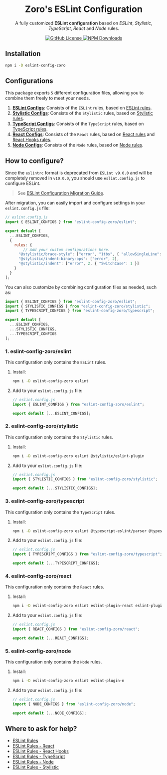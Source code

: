 <h1 align="center">Zoro's ESLint Configuration</h1>
<p align="center">A fully customized <b>ESLint configuration</b> based on <i>ESLint</i>, <i>Stylistic</i>, <i>TypeScript</i>, <i>React</i> and <i>Node</i> rules.</p>
<p align="center">
    <a href="https://github.com/nonoroazoro/eslint-config-zoro/blob/master/LICENSE">
        <img src="https://img.shields.io/npm/l/eslint-config-zoro.svg" alt="GitHub License" />
    </a>
    <a href="https://www.npmjs.com/package/eslint-config-zoro">
        <img src="https://img.shields.io/npm/dw/eslint-config-zoro.svg" alt="NPM Downloads" />
    </a>
</p>

## Installation

```sh
npm i -D eslint-config-zoro
```

## Configurations

This package exports `5` different configuration files, allowing you to combine them freely to meet your needs.

1. **[ESLint Configs](#1-eslint-config-zoroeslint)**: Consists of the `ESLint` rules, based on [ESLint rules](https://eslint.org/docs/rules).
1. **[Stylistic Configs](#2-eslint-config-zorostylistic)**: Consists of the `Stylistic` rules, based on [Stylistic rules](https://eslint.style/rules).
1. **[TypeScript Configs](#3-eslint-config-zorotypescript)**: Consists of the `TypeScript` rules, based on [TypeScript rules](https://github.com/typescript-eslint/typescript-eslint/tree/main/packages/eslint-plugin/docs/rules).
1. **[React Configs](#4-eslint-config-zororeact)**: Consists of the `React` rules, based on [React rules](https://github.com/yannickcr/eslint-plugin-react/tree/master/docs/rules) and [React Hooks rules](https://github.com/facebook/react/tree/main/packages/eslint-plugin-react-hooks).
1. **[Node Configs](#5-eslint-config-zoronode)**: Consists of the `Node` rules, based on [Node rules](https://github.com/eslint-community/eslint-plugin-n/tree/master/docs/rules).

## How to configure?

Since the `eslintrc` format is deprecated from `ESLint v9.0.0` and will be completely removed in `v10.0.0`, you should use `eslint.config.js` to configure ESLint.

> See [ESLint Configuration Migration Guide](https://eslint.org/docs/latest/use/configure/migration-guide).

After migration, you can easily import and configure settings in your `eslint.config.js` file:

```javascript
// eslint.config.js
import { ESLINT_CONFIGS } from "eslint-config-zoro/eslint";

export default [
  ...ESLINT_CONFIGS,
  {
    rules: {
        // Add your custom configurations here.
      "@stylistic/brace-style": ["error", "1tbs", { "allowSingleLine": true }],
      "@stylistic/indent-binary-ops": ["error", 2],
      "@stylistic/indent": ["error", 2, { "SwitchCase": 1 }]
    }
  }
];
```

You can also customize by combining configuration files as needed, such as:

```javascript
import { ESLINT_CONFIGS } from "eslint-config-zoro/eslint";
import { STYLISTIC_CONFIGS } from "eslint-config-zoro/stylistic";
import { TYPESCRIPT_CONFIGS } from "eslint-config-zoro/typescript";

export default [
  ...ESLINT_CONFIGS,
  ...STYLISTIC_CONFIGS,
  ...TYPESCRIPT_CONFIGS
];
```

### 1. eslint-config-zoro/eslint

This configuration only contains the `ESLint` rules.

1. Install:

    ```sh
    npm i -D eslint-config-zoro eslint
    ```

1. Add to your `eslint.config.js` file:

    ```javascript
    // eslint.config.js
    import { ESLINT_CONFIGS } from "eslint-config-zoro/eslint";

    export default [...ESLINT_CONFIGS];
    ```

### 2. eslint-config-zoro/stylistic

This configuration only contains the `Stylistic` rules.

1. Install:

    ```sh
    npm i -D eslint-config-zoro eslint @stylistic/eslint-plugin
    ```

1. Add to your `eslint.config.js` file:

    ```javascript
    // eslint.config.js
    import { STYLISTIC_CONFIGS } from "eslint-config-zoro/stylistic";

    export default [...STYLISTIC_CONFIGS];
    ```

### 3. eslint-config-zoro/typescript

This configuration only contains the `TypeScript` rules.

1. Install:

    ```sh
    npm i -D eslint-config-zoro eslint @typescript-eslint/parser @typescript-eslint/eslint-plugin
    ```

1. Add to your `eslint.config.js` file:

    ```javascript
    // eslint.config.js
    import { TYPESCRIPT_CONFIGS } from "eslint-config-zoro/typescript";

    export default [...TYPESCRIPT_CONFIGS];
    ```

### 4. eslint-config-zoro/react

This configuration only contains the `React` rules.

1. Install:

    ```sh
    npm i -D eslint-config-zoro eslint eslint-plugin-react eslint-plugin-react-hooks
    ```

1. Add to your `eslint.config.js` file:

    ```javascript
    // eslint.config.js
    import { REACT_CONFIGS } from "eslint-config-zoro/react";

    export default [...REACT_CONFIGS];
    ```

### 5. eslint-config-zoro/node

This configuration only contains the `Node` rules.

1. Install:

    ```sh
    npm i -D eslint-config-zoro eslint eslint-plugin-n
    ```

1. Add to your `eslint.config.js` file:

    ```javascript
    // eslint.config.js
    import { NODE_CONFIGS } from "eslint-config-zoro/node";

    export default [...NODE_CONFIGS];
    ```

## Where to ask for help?

- [ESLint Rules](http://eslint.org/docs/rules)
- [ESLint Rules - React](https://github.com/yannickcr/eslint-plugin-react)
- [ESLint Rules - React Hooks](https://github.com/facebook/react/tree/main/packages/eslint-plugin-react-hooks)
- [ESLint Rules - TypeScript](https://github.com/typescript-eslint/typescript-eslint/tree/main/packages/eslint-plugin)
- [ESLint Rules - Node](https://github.com/eslint-community/eslint-plugin-n)
- [ESLint Rules - Stylistic](https://eslint.style/rules)
